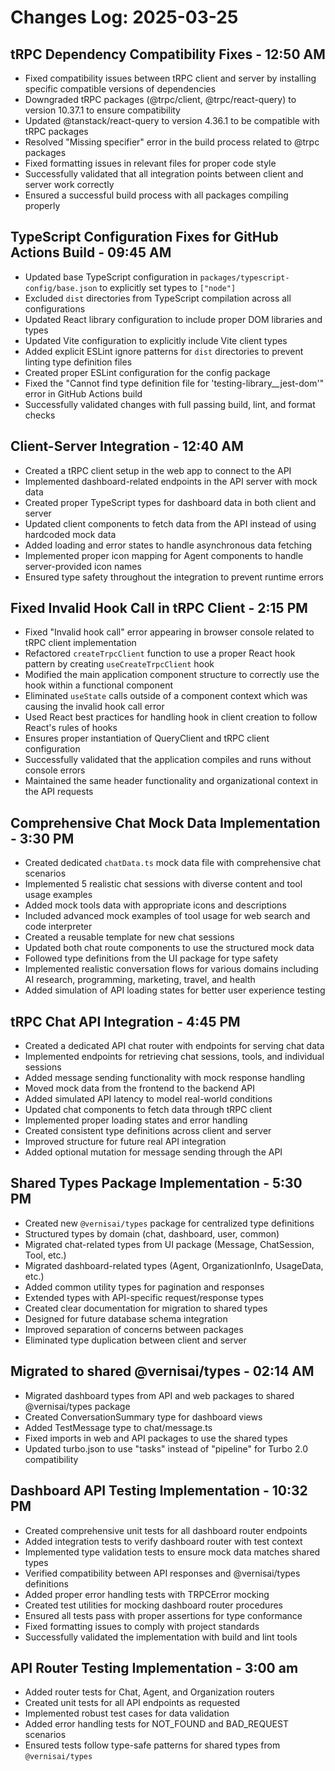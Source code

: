 # Changes Log: 2025-03-25

## tRPC Dependency Compatibility Fixes - 12:50 AM

- Fixed compatibility issues between tRPC client and server by installing specific compatible versions of dependencies
- Downgraded tRPC packages (@trpc/client, @trpc/react-query) to version 10.37.1 to ensure compatibility
- Updated @tanstack/react-query to version 4.36.1 to be compatible with tRPC packages
- Resolved "Missing specifier" error in the build process related to @trpc packages
- Fixed formatting issues in relevant files for proper code style
- Successfully validated that all integration points between client and server work correctly
- Ensured a successful build process with all packages compiling properly

## TypeScript Configuration Fixes for GitHub Actions Build - 09:45 AM

- Updated base TypeScript configuration in `packages/typescript-config/base.json` to explicitly set types to `["node"]`
- Excluded `dist` directories from TypeScript compilation across all configurations
- Updated React library configuration to include proper DOM libraries and types
- Updated Vite configuration to explicitly include Vite client types
- Added explicit ESLint ignore patterns for `dist` directories to prevent linting type definition files
- Created proper ESLint configuration for the config package
- Fixed the "Cannot find type definition file for 'testing-library\_\_jest-dom'" error in GitHub Actions build
- Successfully validated changes with full passing build, lint, and format checks

## Client-Server Integration - 12:40 AM

- Created a tRPC client setup in the web app to connect to the API
- Implemented dashboard-related endpoints in the API server with mock data
- Created proper TypeScript types for dashboard data in both client and server
- Updated client components to fetch data from the API instead of using hardcoded mock data
- Added loading and error states to handle asynchronous data fetching
- Implemented proper icon mapping for Agent components to handle server-provided icon names
- Ensured type safety throughout the integration to prevent runtime errors

## Fixed Invalid Hook Call in tRPC Client - 2:15 PM

- Fixed "Invalid hook call" error appearing in browser console related to tRPC client implementation
- Refactored `createTrpcClient` function to use a proper React hook pattern by creating `useCreateTrpcClient` hook
- Modified the main application component structure to correctly use the hook within a functional component
- Eliminated `useState` calls outside of a component context which was causing the invalid hook call error
- Used React best practices for handling hook in client creation to follow React's rules of hooks
- Ensures proper instantiation of QueryClient and tRPC client configuration
- Successfully validated that the application compiles and runs without console errors
- Maintained the same header functionality and organizational context in the API requests

## Comprehensive Chat Mock Data Implementation - 3:30 PM

- Created dedicated `chatData.ts` mock data file with comprehensive chat scenarios
- Implemented 5 realistic chat sessions with diverse content and tool usage examples
- Added mock tools data with appropriate icons and descriptions
- Included advanced mock examples of tool usage for web search and code interpreter
- Created a reusable template for new chat sessions
- Updated both chat route components to use the structured mock data
- Followed type definitions from the UI package for type safety
- Implemented realistic conversation flows for various domains including AI research, programming, marketing, travel, and health
- Added simulation of API loading states for better user experience testing

## tRPC Chat API Integration - 4:45 PM

- Created a dedicated API chat router with endpoints for serving chat data
- Implemented endpoints for retrieving chat sessions, tools, and individual sessions
- Added message sending functionality with mock response handling
- Moved mock data from the frontend to the backend API
- Added simulated API latency to model real-world conditions
- Updated chat components to fetch data through tRPC client
- Implemented proper loading states and error handling
- Created consistent type definitions across client and server
- Improved structure for future real API integration
- Added optional mutation for message sending through the API

## Shared Types Package Implementation - 5:30 PM

- Created new `@vernisai/types` package for centralized type definitions
- Structured types by domain (chat, dashboard, user, common)
- Migrated chat-related types from UI package (Message, ChatSession, Tool, etc.)
- Migrated dashboard-related types (Agent, OrganizationInfo, UsageData, etc.)
- Added common utility types for pagination and responses
- Extended types with API-specific request/response types
- Created clear documentation for migration to shared types
- Designed for future database schema integration
- Improved separation of concerns between packages
- Eliminated type duplication between client and server

## Migrated to shared @vernisai/types - 02:14 AM

- Migrated dashboard types from API and web packages to shared @vernisai/types package
- Created ConversationSummary type for dashboard views
- Added TestMessage type to chat/message.ts
- Fixed imports in web and API packages to use the shared types
- Updated turbo.json to use "tasks" instead of "pipeline" for Turbo 2.0 compatibility

## Dashboard API Testing Implementation - 10:32 PM

- Created comprehensive unit tests for all dashboard router endpoints
- Added integration tests to verify dashboard router with test context
- Implemented type validation tests to ensure mock data matches shared types
- Verified compatibility between API responses and @vernisai/types definitions
- Added proper error handling tests with TRPCError mocking
- Created test utilities for mocking dashboard router procedures
- Ensured all tests pass with proper assertions for type conformance
- Fixed formatting issues to comply with project standards
- Successfully validated the implementation with build and lint tools

## API Router Testing Implementation - 3:00 am

- Added router tests for Chat, Agent, and Organization routers
- Created unit tests for all API endpoints as requested
- Implemented robust test cases for data validation
- Added error handling tests for NOT_FOUND and BAD_REQUEST scenarios
- Ensured tests follow type-safe patterns for shared types from `@vernisai/types`
